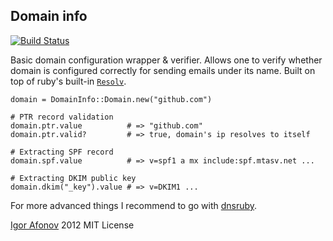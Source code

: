 ## Domain info

[![Build Status](https://secure.travis-ci.org/iafonov/domain_info.png)](http://travis-ci.org/iafonov/domain_info)

Basic domain configuration wrapper & verifier. Allows one to verify whether domain is configured correctly for sending emails under its name. Built on top of ruby's built-in [`Resolv`](http://ruby-doc.org/stdlib-1.9.2/libdoc/resolv/rdoc/Resolv.html).

    domain = DomainInfo::Domain.new("github.com")

    # PTR record validation
    domain.ptr.value          # => "github.com"
    domain.ptr.valid?         # => true, domain's ip resolves to itself

    # Extracting SPF record
    domain.spf.value          # => v=spf1 a mx include:spf.mtasv.net ...

    # Extracting DKIM public key
    domain.dkim("_key").value # => v=DKIM1 ...

For more advanced things I recommend to go with [dnsruby](http://rubyforge.org/projects/dnsruby).

[Igor Afonov](http://iafonov.github.com) 2012
MIT License
